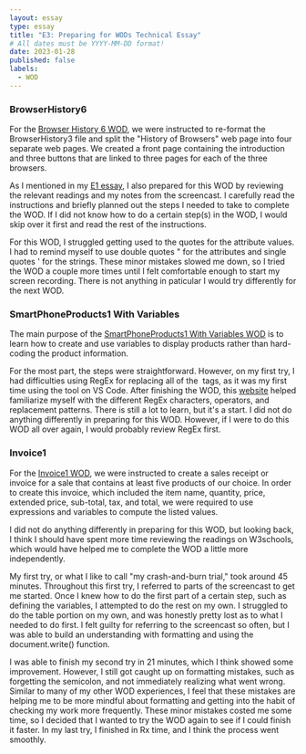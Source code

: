 ```yaml
---
layout: essay
type: essay
title: "E3: Preparing for WODs Technical Essay"
# All dates must be YYYY-MM-DD format!
date: 2023-01-28
published: false
labels:
  - WOD
---
```


### BrowserHistory6
For the [Browser History 6 WOD](https://dport96.github.io/ITM352/morea/040.dynamic-web-pages/experience-browserhistory6.html), we were instructed to re-format the BrowserHistory3 file and split the "History of Browsers" web page into four separate web pages. We created a front page containing the introduction and three buttons that are linked to three pages for each of the three browsers. 

As I mentioned in my [E1 essay](https://mjang8.github.io/essays/E1_UI_Basics.html), I also prepared for this WOD by reviewing the relevant readings and my notes from the screencast. I carefully read the instructions and briefly planned out the steps I needed to take to complete the WOD. If I did not know how to do a certain step(s) in the WOD, I would skip over it first and read the rest of the instructions. 

For this WOD, I struggled getting used to the quotes for the attribute values. I had to remind myself to use double quotes " for the attributes and single quotes ' for the strings. These minor mistakes slowed me down, so I tried the WOD a couple more times until I felt comfortable enough to start my screen recording. There is not anything in paticular I would try differently for the next WOD. 

### SmartPhoneProducts1 With Variables 
The main purpose of the [SmartPhoneProducts1 With Variables WOD](https://dport96.github.io/ITM352/morea/050.variables_data_types/experience-SmartPhoneProducts1_variables.html) is to learn how to create and use variables to display products rather than hard-coding the product information.

For the most part, the steps were straightforward. However, on my first try, I had difficulties using RegEx for replacing all of the <img> tags, as it was my first time using the tool on VS Code. After finishing the WOD, this [website](https://learn.microsoft.com/en-us/visualstudio/ide/using-regular-expressions-in-visual-studio?view=vs-2022) helped familiarize myself with the different RegEx characters, operators, and replacement patterns. There is still a lot to learn, but it's a start. I did not do anything differently in preparing for this WOD. However, if I were to do this WOD all over again, I would probably review RegEx first. 

### Invoice1
For the [Invoice1 WOD](https://dport96.github.io/ITM352/morea/060.expressions-operators/experience-invoice1.html), we were instructed to create a sales receipt or invoice for a sale that contains at least five products of our choice. In order to create this invoice, which included the item name, quantity, price, extended price, sub-total, tax, and total, we were required to use expressions and variables to compute the listed values. 

I did not do anything differently in preparing for this WOD, but looking back, I think I should have spent more time reviewing the readings on W3schools, which would have helped me to complete the WOD a little more independently.

My first try, or what I like to call "my crash-and-burn trial," took around 45 minutes. Throughout this first try, I referred to parts of the screencast to get me started. Once I knew how to do the first part of a certain step, such as defining the variables, I attempted to do the rest on my own. I struggled to do the table portion on my own, and was honestly pretty lost as to what I needed to do first. I felt guilty for referring to the screencast so often, but I was able to build an understanding with formatting and using the document.write() function. 

I was able to finish my second try in 21 minutes, which I think showed some improvement. However, I still got caught up on formatting mistakes, such as forgetting the semicolon, and not immediately realizing what went wrong. Similar to many of my other WOD experiences, I feel that these mistakes are helping me to be more mindful about formatting and getting into the habit of checking my work more frequently. These minor mistakes costed me some time, so I decided that I wanted to try the WOD again to see if I could finish it faster. In my last try, I finished in Rx time, and I think the process went smoothly. 
